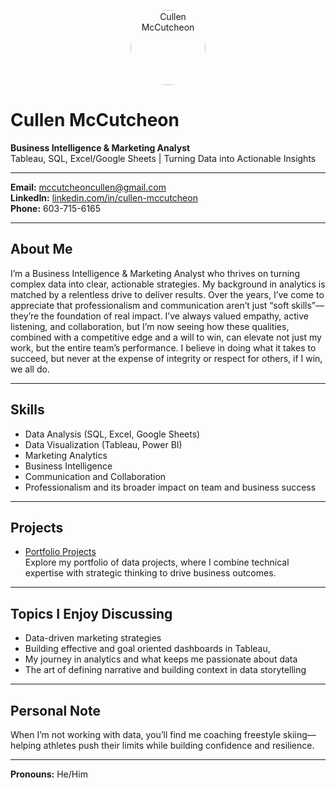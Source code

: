 <p align="center">
  <img src="https://github.com/cullenmccutcheon.png" width="120" alt="Cullen McCutcheon" style="border-radius:50%">
</p>

# Cullen McCutcheon

**Business Intelligence & Marketing Analyst**  
Tableau, SQL, Excel/Google Sheets | Turning Data into Actionable Insights

---

**Email:** mccutcheoncullen@gmail.com  
**LinkedIn:** [linkedin.com/in/cullen-mccutcheon](https://www.linkedin.com/in/cullen-mccutcheon)  
**Phone:** 603-715-6165  

---

## About Me

I’m a Business Intelligence & Marketing Analyst who thrives on turning complex data into clear, actionable strategies. My background in analytics is matched by a relentless drive to deliver results.
Over the years, I’ve come to appreciate that professionalism and communication aren’t just “soft skills”—they’re the foundation of real impact. I’ve always valued empathy, active listening, and collaboration, but I’m now seeing how these qualities, combined with a competitive edge and a will to win, can elevate not just my work, but the entire team’s performance. I believe in doing what it takes to succeed, but never at the expense of integrity or respect for others, if I win, we all do.

---

## Skills

- Data Analysis (SQL, Excel, Google Sheets)
- Data Visualization (Tableau, Power BI)
- Marketing Analytics
- Business Intelligence
- Communication and Collaboration
- Professionalism and its broader impact on team and business success

---

## Projects

- [Portfolio Projects](https://github.com/cullenmccutcheon/Portfolio_Projects)  
  Explore my portfolio of data projects, where I combine technical expertise with strategic thinking to drive business outcomes.

---

## Topics I Enjoy Discussing

- Data-driven marketing strategies
- Building effective and goal oriented dashboards in Tableau,
- My journey in analytics and what keeps me passionate about data
- The art of defining narrative and building context in data storytelling

---

## Personal Note

When I’m not working with data, you’ll find me coaching freestyle skiing—helping athletes push their limits while building confidence and resilience.

---

**Pronouns:** He/Him
